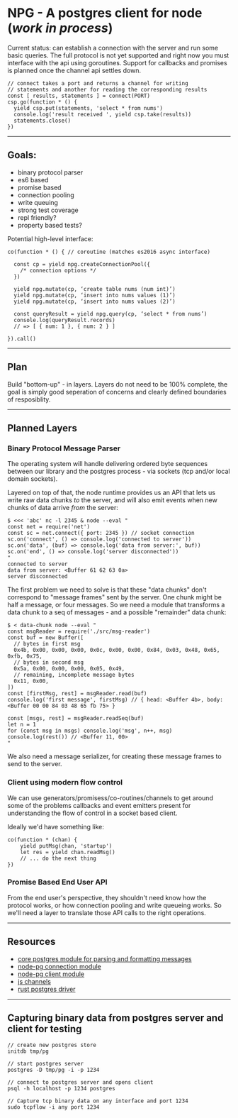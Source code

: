 # NPG - A postgres client for node (_work in process_)

Current status: can establish a connection with the server and run some basic queries. The full protocol is not yet supported and right now you must interface with the api using goroutines. Support for callbacks and promises is planned once the channel api settles down.

    // connect takes a port and returns a channel for writing
    // statements and another for reading the corresponding results
    const [ results, statements ] = connect(PORT)
    csp.go(function * () {  
      yield csp.put(statements, 'select * from nums')
      console.log('result received ', yield csp.take(results))
      statements.close()
    })

---

## Goals:

* binary protocol parser
* es6 based
* promise based
* connection pooling
* write queuing
* strong test coverage
* repl friendly?
* property based tests?

Potential high-level interface:

```
co(function * () { // coroutine (matches es2016 async interface)

  const cp = yield npg.createConnectionPool({
    /* connection options */
  })

  yield npg.mutate(cp, ‘create table nums (num int)’)
  yield npg.mutate(cp, ‘insert into nums values (1)’)
  yield npg.mutate(cp, ‘insert into nums values (2)’)

  const queryResult = yield npg.query(cp, ‘select * from nums’)
  console.log(queryResult.records)
  // => [ { num: 1 }, { num: 2 } ]

}).call()
```

---

## Plan

Build "bottom-up" - in layers. Layers do not need to be 100% complete, the goal is simply good seperation of concerns and clearly defined boundaries of resposiblity.

---

## Planned Layers

### Binary Protocol Message Parser

The operating system will handle delivering ordered byte sequences between our library and the postgres process - via sockets (tcp and/or local domain sockets). 

Layered on top of that, the node runtime provides us an API that lets us write raw data chunks _to_ the server, and will also emit events when new chunks of data arrive _from_ the server:

```
$ <<< 'abc' nc -l 2345 & node --eval "
const net = require('net')
const sc = net.connect({ port: 2345 }) // socket connection
sc.on('connect', () => console.log('connected to server'))
sc.on('data', (buf) => console.log('data from server:', buf))
sc.on('end', () => console.log('server disconnected'))
"
connected to server
data from server: <Buffer 61 62 63 0a>
server disconnected
```

The first problem we need to solve is that these "data chunks" don't correspond to "message frames" sent by the server. One chunk might be half a message, or four messages. So we need a module that transforms a data chunk to a seq of messages - and a possible "remainder" data chunk:

```
$ < data-chunk node --eval "
const msgReader = require('./src/msg-reader')
const buf = new Buffer([
  // bytes in first msg
  0x4b, 0x00, 0x00, 0x00, 0x0c, 0x00, 0x00, 0x84, 0x03, 0x48, 0x65, 0xfb, 0x75, 
  // bytes in second msg
  0x5a, 0x00, 0x00, 0x00, 0x05, 0x49,
  // remaining, incomplete message bytes
  0x11, 0x00, 
])
const [firstMsg, rest] = msgReader.read(buf)
console.log('first message', firstMsg) // { head: <Buffer 4b>, body: <Buffer 00 00 84 03 48 65 fb 75> }

const [msgs, rest] = msgReader.readSeq(buf)
let n = 1
for (const msg in msgs) console.log('msg', n++, msg)
console.log(rest()) // <Buffer 11, 00>
"
```

We also need a message serializer, for creating these message frames to send to the server.

### Client using modern flow control

We can use generators/promisess/co-routines/channels to get around some of the problems callbacks and event emitters present for understanding the flow of control in a socket based client.

Ideally we'd have something like:

```
co(function * (chan) {
    yield putMsg(chan, 'startup')
    let res = yield chan.readMsg()
    // ... do the next thing
})
```

### Promise Based End User API

From the end user's perspective, they shouldn't need know how the protocol works, or how connection pooling and write queueing works. So we'll need a layer to translate those API calls to the right operations.

---

## Resources

* [core postgres module for parsing and formatting messages](https://github.com/postgres/postgres/blob/71fc49dfe1d99bd83cd99c2e7a39f93e07d19310/src/backend/libpq/pqformat.c)
* [node-pg connection module](https://github.com/brianc/node-postgres/blob/master/lib/connection.js)
* [node-pg client module](https://github.com/brianc/node-postgres/blob/master/lib/client.js)
* [js channels](https://github.com/ubolonton/js-csp/blob/master/doc/basic.md)
* [rust postgres driver](https://github.com/sfackler/rust-postgres/blob/master/src/lib.rs)

---

## Capturing binary data from postgres server and client for testing

```
// create new postgres store
initdb tmp/pg

// start postgres server
postgres -D tmp/pg -i -p 1234

// connect to postgres server and opens client
psql -h localhost -p 1234 postgres

// Capture tcp binary data on any interface and port 1234
sudo tcpflow -i any port 1234
```
